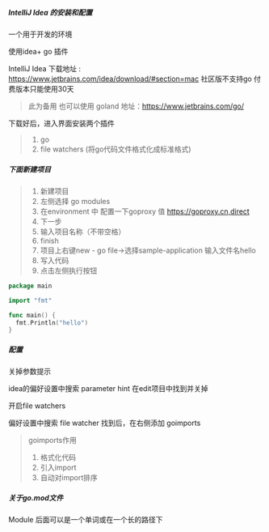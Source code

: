 ##### IntelliJ Idea 的安装和配置

一个用于开发的环境

使用idea+ go 插件

IntelliJ Idea 下载地址 : https://www.jetbrains.com/idea/download/#section=mac  社区版不支持go 付费版本只能使用30天 

>  此为备用 也可以使用 goland 地址：https://www.jetbrains.com/go/

下载好后，进入界面安装两个插件

> 1. go
> 2. file watchers (将go代码文件格式化成标准格式)

##### 下面新建项目

> 1. 新建项目
> 2. 左侧选择 go modules
> 3. 在environment 中 配置一下goproxy 值 https://goproxy.cn,direct
> 4. 下一步
> 5. 输入项目名称（不带空格）
> 6. finish
> 7. 项目上右键new - go file->选择sample-application  输入文件名hello
> 8. 写入代码
> 9. 点击左侧执行按钮

```go
package main

import "fmt"

func main() {
  fmt.Println("hello")
}
```

##### 配置

关掉参数提示

idea的偏好设置中搜索 parameter hint 在edit项目中找到并关掉

开启file watchers

偏好设置中搜索 file watcher 找到后，在右侧添加 goimports

> goimports作用
>
> 1. 格式化代码
> 2. 引入import
> 3. 自动对import排序

##### 关于go.mod文件

Module 后面可以是一个单词或在一个长的路径下